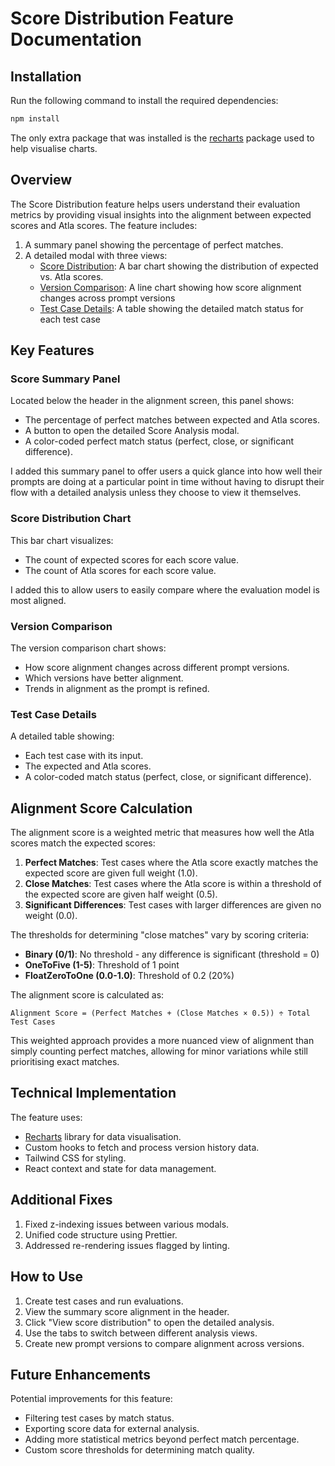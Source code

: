 # Score Distribution Feature Documentation

## Installation

Run the following command to install the required dependencies:

```bash
npm install
```

The only extra package that was installed is the [recharts](https://www.npmjs.com/package/recharts) package used to help visualise charts.

## Overview

The Score Distribution feature helps users understand their evaluation metrics by providing visual insights into the alignment between expected scores and Atla scores. The feature includes:

1. A summary panel showing the percentage of perfect matches.
2. A detailed modal with three views:
   - <u>Score Distribution</u>: A bar chart showing the distribution of expected vs. Atla scores.
   - <u>Version Comparison</u>: A line chart showing how score alignment changes across prompt versions
   - <u>Test Case Details</u>: A table showing the detailed match status for each test case

## Key Features

### Score Summary Panel

Located below the header in the alignment screen, this panel shows:

- The percentage of perfect matches between expected and Atla scores.
- A button to open the detailed Score Analysis modal.
- A color-coded perfect match status (perfect, close, or significant difference).

I added this summary panel to offer users a quick glance into how well their prompts are doing at a particular point in time without having to disrupt their flow with a detailed analysis unless they choose to view it themselves.

### Score Distribution Chart

This bar chart visualizes:

- The count of expected scores for each score value.
- The count of Atla scores for each score value.

I added this to allow users to easily compare where the evaluation model is most aligned.

### Version Comparison

The version comparison chart shows:

- How score alignment changes across different prompt versions.
- Which versions have better alignment.
- Trends in alignment as the prompt is refined.

### Test Case Details

A detailed table showing:

- Each test case with its input.
- The expected and Atla scores.
- A color-coded match status (perfect, close, or significant difference).

## Alignment Score Calculation

The alignment score is a weighted metric that measures how well the Atla scores match the expected scores:

1. **Perfect Matches**: Test cases where the Atla score exactly matches the expected score are given full weight (1.0).
2. **Close Matches**: Test cases where the Atla score is within a threshold of the expected score are given half weight (0.5).
3. **Significant Differences**: Test cases with larger differences are given no weight (0.0).

The thresholds for determining "close matches" vary by scoring criteria:

- **Binary (0/1)**: No threshold - any difference is significant (threshold = 0)
- **OneToFive (1-5)**: Threshold of 1 point
- **FloatZeroToOne (0.0-1.0)**: Threshold of 0.2 (20%)

The alignment score is calculated as:

```
Alignment Score = (Perfect Matches + (Close Matches × 0.5)) ÷ Total Test Cases
```

This weighted approach provides a more nuanced view of alignment than simply counting perfect matches, allowing for minor variations while still prioritising exact matches.

## Technical Implementation

The feature uses:

- [Recharts](https://www.npmjs.com/package/recharts) library for data visualisation.
- Custom hooks to fetch and process version history data.
- Tailwind CSS for styling.
- React context and state for data management.

## Additional Fixes

1. Fixed z-indexing issues between various modals.
2. Unified code structure using Prettier.
3. Addressed re-rendering issues flagged by linting.

## How to Use

1. Create test cases and run evaluations.
2. View the summary score alignment in the header.
3. Click "View score distribution" to open the detailed analysis.
4. Use the tabs to switch between different analysis views.
5. Create new prompt versions to compare alignment across versions.

## Future Enhancements

Potential improvements for this feature:

- Filtering test cases by match status.
- Exporting score data for external analysis.
- Adding more statistical metrics beyond perfect match percentage.
- Custom score thresholds for determining match quality.
